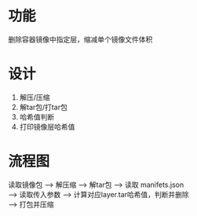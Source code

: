 # 功能
删除容器镜像中指定层，缩减单个镜像文件体积

# 设计
1. 解压/压缩
2. 解tar包/打tar包
3. 哈希值判断
4. 打印镜像层哈希值

# 流程图

读取镜像包 --> 解压缩 --> 解tar包 --> 读取 manifets.json   
--> 读取传入参数 --> 计算对应layer.tar哈希值，判断并删除  
--> 打包并压缩